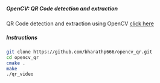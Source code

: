 ##### OpenCV: QR Code detection and extraction
QR Code detection and extraction using OpenCV [click here]()
##### Instructions
```bash
git clone https://github.com/bharathp666/opencv_qr.git
cd opencv_qr
cmake .
make
./qr_video
```

